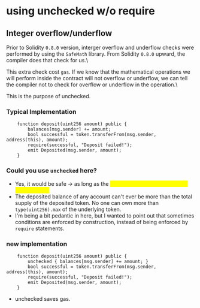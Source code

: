 # using unchecked w/o require

## Integer overflow/underflow

Prior to Solidity `0.8.0` version, interger overflow and underflow checks were performed by using the `SafeMath` library. From Solidity `0.8.0` upward, the compiler does that check for us.\


This extra check cost `gas`. If we know that the mathematical operations we will perform inside the contract will not overflow or underflow, we can tell the compiler not to check for overflow or underflow in the operation.\


This is the purpose of unchecked.

### Typical Implementation&#x20;

```solidity
    function deposit(uint256 amount) public {
        balances[msg.sender] += amount;
        bool successful = token.transferFrom(msg.sender, address(this), amount);
        require(successful, "Deposit failed!"); 
        emit Deposited(msg.sender, amount);
    }
```

### Could you use `unchecked` here?&#x20;

* Yes, it would be safe -> as long as the <mark style="color:yellow;">deposited token is known to be not malicious.</mark>
* The deposited balance of any account can't ever be more than the total supply of the deposited token. No one can own more than `type(uint256).max` of the underlying token.
* I'm being a bit pedantic in here, but I wanted to point out that sometimes conditions are enforced by construction, instead of being enforced by `require` statements.

### new implementation

```solidity
    function deposit(uint256 amount) public {
        unchecked { balances[msg.sender] += amount; }
        bool successful = token.transferFrom(msg.sender, address(this), amount);
        require(successful, "Deposit failed!"); 
        emit Deposited(msg.sender, amount);
    }
```

* unchecked saves gas.
